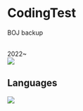 # CodingTest
<p>BOJ backup</p><br>
2022~
<br>
<img src="http://mazandi.herokuapp.com/api?handle={mok06234}&theme=warm"/>
<br>
<h2>Languages</h2>
<img src="https://img.shields.io/badge/Python-blue?style=flat-square&logo=python&logoColor=white"/>

